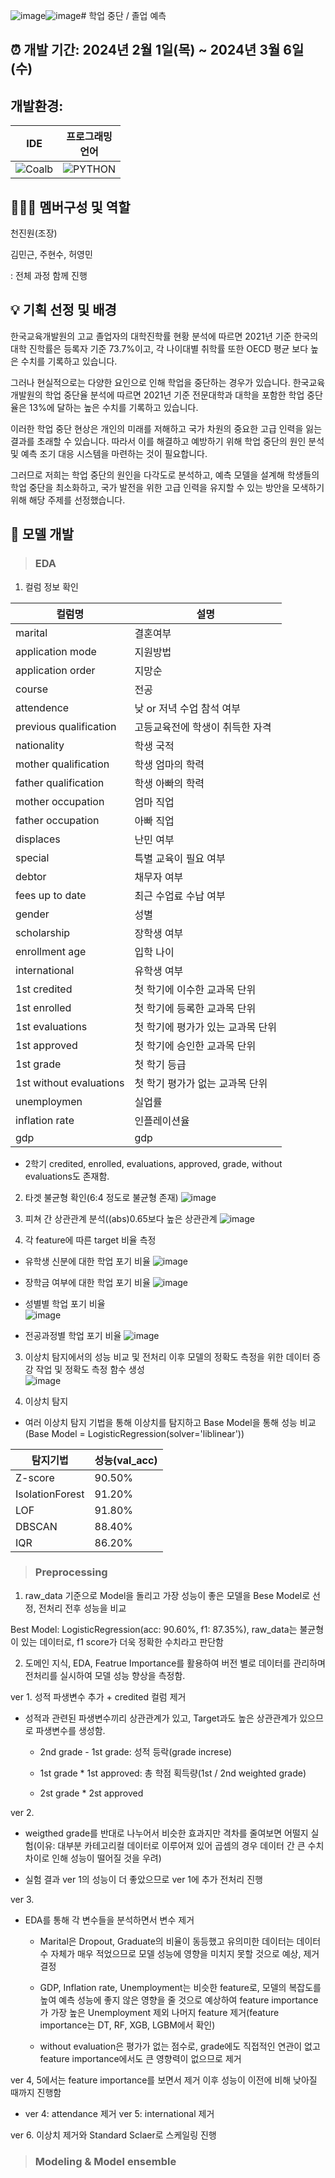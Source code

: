 ![image](https://github.com/Jinwonie/dropout_prediction_model/assets/155731578/d2cca084-259c-4fa2-9dc3-172784e477fd)![image](https://github.com/Jinwonie/dropout_prediction_model/assets/155731578/1574685d-112d-4dce-9908-68455b0a2074)# 학업 중단 / 졸업 예측

## :alarm_clock: 개발 기간: 2024년 2월 1일(목) ~ 2024년 3월 6일(수)
## 개발환경:
|IDE|프로그래밍<br/>언어|
|------|---|
|![Coalb](https://img.shields.io/badge/Colab-F9AB00?style=for-the-badge&logo=googlecolab&color=525252)|![PYTHON](https://img.shields.io/badge/Python-3776AB?style=for-the-badge&logo=python&logoColor=white)|

## :people_holding_hands: 멤버구성 및 역할
천진원(조장)

김민근, 주현수, 허영민

: 전체 과정 함께 진행

## :bulb: 기획 선정 및 배경
한국교육개발원의 고교 졸업자의 대학진학률 현황 분석에 따르면 2021년 기준 한국의 대학 진학률은 등록자 기준 73.7%이고, 각 나이대별 취학률 또한 OECD 평균 보다 높은 수치를 기록하고 있습니다.

그러나 현실적으로는 다양한 요인으로 인해 학업을 중단하는 경우가 있습니다. 한국교육개발원의 학업 중단율 분석에 따르면 2021년 기준 전문대학과 대학을 포함한 학업 중단율은 13%에 달하는 높은 수치를 기록하고 있습니다.

이러한 학업 중단 현상은 개인의 미래를 저해하고 국가 차원의 중요한 고급 인력을 잃는 결과를 초래할 수 있습니다. 따라서 이를 해결하고 예방하기 위해 학업 중단의 원인 분석 및 예측 조기 대응 시스템을 마련하는 것이 필요합니다.

그러므로 저희는 학업 중단의 원인을 다각도로 분석하고, 예측 모델을 설계해 학생들의 학업 중단을 최소화하고, 국가 발전을 위한 고급 인력을 유지할 수 있는 방안을 모색하기 위해 해당 주제를 선정했습니다.

## :robot: 모델 개발
> ### EDA
1. 컬럼 정보 확인

|컬럼명|설명|
|------|----|
|marital|결혼여부|
|application mode|지원방법|
|application order|지망순|
|course|전공|
|attendence|낮 or 저녁 수업 참석 여부|
|previous qualification|고등교육전에 학생이 취득한 자격|
|nationality|학생 국적|
|mother qualification|학생 엄마의 학력|
|father qualification|학생 아빠의 학력|
|mother occupation|엄마 직업|
|father occupation|아빠 직업|
|displaces|난민 여부|
|special|특별 교육이 필요 여부|
|debtor|채무자 여부|
|fees up to date|최근 수업료 수납 여부|
|gender|성별|
|scholarship|장학생 여부|
|enrollment age|입학 나이|
|international|유학생 여부|
|1st credited|첫 학기에 이수한 교과목 단위|
|1st enrolled|첫 학기에 등록한 교과목 단위|
|1st evaluations|첫 학기에 평가가 있는 교과목 단위|
|1st approved|첫 학기에 승인한 교과목 단위|
|1st grade|첫 학기 등급|
|1st without evaluations|첫 학기 평가가 없는 교과목 단위|
|unemploymen|실업률|
|inflation rate|인플레이션율|
|gdp|gdp|
* 2학기 credited, enrolled, evaluations, approved, grade, without evaluations도 존재함.

2. 타겟 불균형 확인(6:4 정도로 불균형 존재)
![image](https://github.com/Jinwonie/dropout_prediction_model/assets/155731578/c9139a3c-b7fb-497f-8544-e77a604c7f40)

3. 피쳐 간 상관관계 분석((abs)0.65보다 높은 상관관계
![image](https://github.com/Jinwonie/dropout_prediction_model/assets/155731578/ead96e81-66a7-46a0-b304-3c15a1ee4e61)

4. 각 feature에 따른 target 비율 측정
- 유학생 신분에 대한 학업 포기 비율
![image](https://github.com/Jinwonie/dropout_prediction_model/assets/155731578/d181450f-aa88-479f-8606-e122bcdef277)

- 장학금 여부에 대한 학업 포기 비율
![image](https://github.com/Jinwonie/dropout_prediction_model/assets/155731578/fbd01432-260a-4c2f-b4da-fb4f022300a5)

- 성별별 학업 포기 비율</br>
![image](https://github.com/Jinwonie/dropout_prediction_model/assets/155731578/162326d7-f2f5-4208-a752-b2c1b47d1413)

- 전공과정별 학업 포기 비율
![image](https://github.com/Jinwonie/dropout_prediction_model/assets/155731578/acddfb11-a902-4c16-b9a8-d6fcb1c1172c)

3. 이상치 탐지에서의 성능 비교 및 전처리 이후 모델의 정확도 측정을 위한 데이터 증강 작업 및 정확도 측정 함수 생성<br/>
![image](https://github.com/Jinwonie/dropout_prediction_model/assets/155731578/20644785-ab9f-473e-a7c0-d027023df933)


4. 이상치 탐지
- 여러 이상치 탐지 기법을 통해 이상치를 탐지하고 Base Model을 통해 성능 비교<br/>(Base Model = LogisticRegression(solver='liblinear'))

|탐지기법|성능(val_acc)|
|--------|-----|
|Z-score|90.50%|
|IsolationForest|91.20%|
|LOF|91.80%|
|DBSCAN|88.40%|
|IQR|86.20%|

> ### Preprocessing
1. raw_data 기준으로 Model을 돌리고 가장 성능이 좋은 모델을 Bese Model로 선정, 전처리 전후 성능을 비교

Best Model: LogisticRegression(acc: 90.60%, f1: 87.35%), raw_data는 불균형이 있는 데이터로, f1 score가 더욱 정확한 수치라고 판단함

2. 도메인 지식, EDA, Featrue Importance를 활용하여 버전 별로 데이터를 관리하며 전처리를 실시하여 모델 성능 향상을 측정함.

ver 1. 성적 파생변수 추가 + credited 컬럼 제거

- 성적과 관련된 파생변수끼리 상관관계가 있고, Target과도 높은 상관관계가 있으므로 파생변수를 생성함.
   
   - 2nd grade - 1st grade: 성적 등락(grade increse)
   
   - 1st grade * 1st approved: 총 학점 획득량(1st / 2nd weighted grade)
  
   - 2st grade * 2st approved

ver 2.

- weigthed grade를 반대로 나누어서 비슷한 효과지만 격차를 줄여보면 어떨지 실험(이유: 대부분 카테고리컬 데이터로 이루어져 있어 곱셈의 경우 데이터 간 큰 수치 차이로 인해 성능이 떨어질 것을 우려)

- 실험 결과 ver 1의 성능이 더 좋았으므로 ver 1에 추가 전처리 진행

ver 3.
- EDA를 통해 각 변수들을 분석하면서 변수 제거

  - Marital은 Dropout, Graduate의 비율이 동등했고 유의미한 데이터는 데이터 수 자체가 매우 적었으므로 모델 성능에 영향을 미치지 못할 것으로 예상, 제거 결정

  - GDP, Inflation rate, Unemployment는 비슷한 feature로, 모델의 복잡도를 높여 예측 성능에 좋지 않은 영향을 줄 것으로 예상하여 feature importance가 가장 높은 Unemployment 제외 나머지 feature 제거(feature importance는 DT, RF, XGB, LGBM에서 확인)

  - without evaluation은 평가가 없는 점수로, grade에도 직접적인 연관이 없고 feature importance에서도 큰 영향력이 없으므로 제거

ver 4, 5에서는 feature importance를 보면서 제거 이후 성능이 이전에 비해 낮아질 때까지 진행함

- ver 4: attendance 제거 ver 5: international 제거

ver 6. 이상치 제거와 Standard Sclaer로 스케일링 진행


> ### Modeling & Model ensemble
